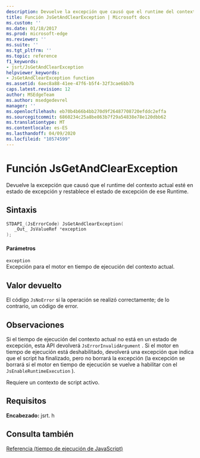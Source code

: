 ```yaml
---
description: Devuelve la excepción que causó que el runtime del contexto actual esté en estado de excepción y restablece el estado de excepción de ese Runtime.
title: Función JsGetAndClearException | Microsoft docs
ms.custom: ''
ms.date: 01/18/2017
ms.prod: microsoft-edge
ms.reviewer: ''
ms.suite: ''
ms.tgt_pltfrm: ''
ms.topic: reference
f1_keywords:
- jsrt/JsGetAndClearException
helpviewer_keywords:
- JsGetAndClearException function
ms.assetid: 6aec8a88-41ee-47f6-b5f4-32f3cae6bb7b
caps.latest.revision: 12
author: MSEdgeTeam
ms.author: msedgedevrel
manager: ''
ms.openlocfilehash: eb70b4b66b4bb270d9f26487708720efddc2effa
ms.sourcegitcommit: 6860234c25a8be863b7f29a54838e78e120dbb62
ms.translationtype: MT
ms.contentlocale: es-ES
ms.lasthandoff: 04/09/2020
ms.locfileid: "10574599"
---
```

# Función JsGetAndClearException
Devuelve la excepción que causó que el runtime del contexto actual esté en estado de excepción y restablece el estado de excepción de ese Runtime.  
  
## Sintaxis  
  
```cpp  
STDAPI_(JsErrorCode) JsGetAndClearException(  
   _Out_ JsValueRef *exception  
);  
```  
  
#### Parámetros  
 `exception`  
 Excepción para el motor en tiempo de ejecución del contexto actual.  
  
## Valor devuelto  
 El código `JsNoError` si la operación se realizó correctamente; de lo contrario, un código de error.  
  
## Observaciones  
 Si el tiempo de ejecución del contexto actual no está en un estado de excepción, esta API devolverá `JsErrorInvalidArgument` . Si el motor en tiempo de ejecución está deshabilitado, devolverá una excepción que indica que el script ha finalizado, pero no borrará la excepción (la excepción se borrará si el motor en tiempo de ejecución se vuelve a habilitar con el `JsEnableRuntimeExecution` ).  
  
 Requiere un contexto de script activo.  
  
## Requisitos  
 **Encabezado:** jsrt. h  
  
## Consulta también  
 [Referencia (tiempo de ejecución de JavaScript)](../chakra-hosting/reference-javascript-runtime.md)